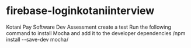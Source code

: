 # firebase-loginkotaniinterview
Kotani Pay Software Dev Assessment
create a test
Run the following command to install Mocha and add it to the developer dependencies /npm install --save-dev mocha/
